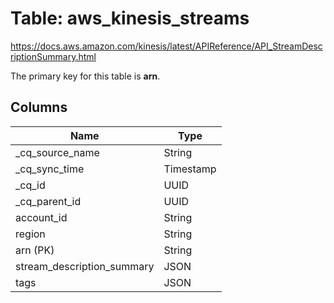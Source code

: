# Table: aws_kinesis_streams

https://docs.aws.amazon.com/kinesis/latest/APIReference/API_StreamDescriptionSummary.html

The primary key for this table is **arn**.



## Columns
| Name          | Type          |
| ------------- | ------------- |
|_cq_source_name|String|
|_cq_sync_time|Timestamp|
|_cq_id|UUID|
|_cq_parent_id|UUID|
|account_id|String|
|region|String|
|arn (PK)|String|
|stream_description_summary|JSON|
|tags|JSON|